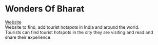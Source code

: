 <h1>Wonders Of Bharat</h1> 
<a href="https://wonders-of-bharat.onrender.com" > Website</a>
<br> Website to find, add tourist hotspots in India and around the world. <br> Tourists can find tourist hotspots in the city they are visiting and read and share their experience.
